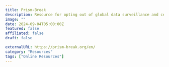 ```yaml
---
title: Prism-Break
description: Resource for opting out of global data surveillance and censorship systems.
image: ""
date: 2024-09-04T05:00:00Z
featured: false
affiliated: false
draft: false

externalURL: https://prism-break.org/en/
category: "Resources"
tags: ["Online Resources"]
---
```

